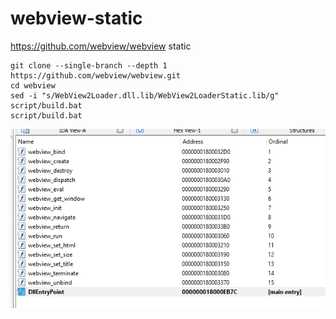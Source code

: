 # webview-static
https://github.com/webview/webview static

```
git clone --single-branch --depth 1 https://github.com/webview/webview.git
cd webview
sed -i "s/WebView2Loader.dll.lib/WebView2LoaderStatic.lib/g" script/build.bat
script/build.bat
```
![2022-04-17_09-31.png](2022-04-17_09-31.png)
